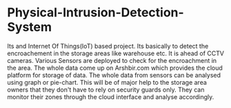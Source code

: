 # Physical-Intrusion-Detection-System
Its and Internet Of Things(IoT) based project.
Its basically to detect the encroachement in the storage areas like warehouse etc.
It is ahead of CCTV cameras.
Various Sensors are deployed to check for the encroachment in the area.
The whole data come up on Arshbir.com which provides the cloud platform for storage of data.
The whole data from sensors can be analysed using graph or pie-chart.
This will be of major help to the storage area owners that they don't have to rely on security guards only.
They can monitor their zones through the cloud interface and analyse accordingly.
